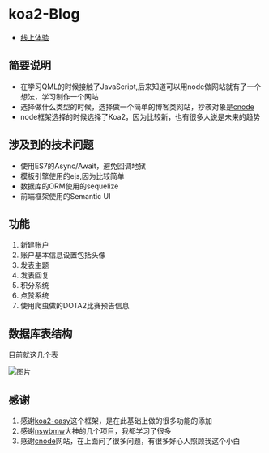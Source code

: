 # koa2-Blog
- [线上体验](http://hezfblog.herokuapp.com/)
## 简要说明
- 在学习QML的时候接触了JavaScript,后来知道可以用node做网站就有了一个想法，学习制作一个网站
- 选择做什么类型的时候，选择做一个简单的博客类网站，抄袭对象是[cnode](https://cnodejs.org/)
- node框架选择的时候选择了Koa2，因为比较新，也有很多人说是未来的趋势

## 涉及到的技术问题
- 使用ES7的Async/Await，避免回调地狱
- 模板引擎使用的ejs,因为比较简单
- 数据库的ORM使用的sequelize
- 前端框架使用的Semantic UI

## 功能
1. 新建账户
2. 账户基本信息设置包括头像
3. 发表主题
4. 发表回复
5. 积分系统
6. 点赞系统
7. 使用爬虫做的DOTA2比赛预告信息

## 数据库表结构
目前就这几个表

![图片](https://cdn.rawgit.com/hezhongfeng/Koa2-Blog/master/images/DB.svg)

## 感谢
1. 感谢[koa2-easy](https://github.com/Lxxyx/koa2-easy)这个框架，是在此基础上做的很多功能的添加
2. 感谢[nswbmw](https://github.com/nswbmw)大神的几个项目，我都学习了很多
3. 感谢[cnode](https://cnodejs.org/)网站，在上面问了很多问题，有很多好心人照顾我这个小白